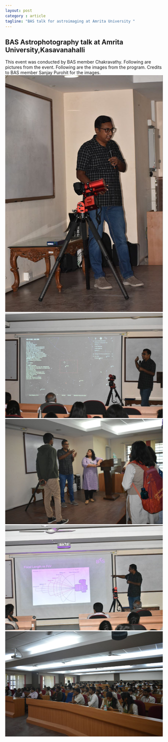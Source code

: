 ```yaml
---
layout: post
category : article
tagline: "BAS talk for astroimaging at Amrita University "
---
```




## BAS Astrophotography talk at Amrita University,Kasavanahalli
This event was conducted by BAS member Chakravathy. Following are pictures from the 
event.
Following are the images from the program. Credits to BAS member Sanjay Purohit for the images.
![](/assets/images/Amrita_astroimaging_20240226/chakru_with_gear.jpg)
![](/assets/images/Amrita_astroimaging_20240226/chakru_with_stellarium.jpg)
![](/assets/images/Amrita_astroimaging_20240226/chakru_pallavi_discussion.jpg)
![](/assets/images/Amrita_astroimaging_20240226/chakru_pointing_at_image.jpg)
![](/assets/images/Amrita_astroimaging_20240226/students_listening.jpg)
